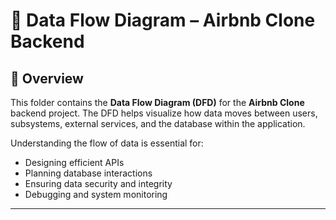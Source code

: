 # 🔄 Data Flow Diagram – Airbnb Clone Backend

## 🧭 Overview

This folder contains the **Data Flow Diagram (DFD)** for the **Airbnb Clone** backend project. The DFD helps visualize how data moves between users, subsystems, external services, and the database within the application.

Understanding the flow of data is essential for:
- Designing efficient APIs
- Planning database interactions
- Ensuring data security and integrity
- Debugging and system monitoring

---
